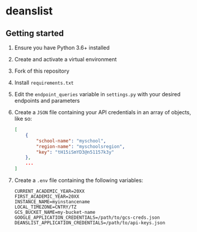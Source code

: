 # deanslist

## Getting started

1. Ensure you have Python 3.6+ installed
2. Create and activate a virtual environment
3. Fork of this repository
4. Install `requirements.txt`
5. Edit the `endpoint_queries` variable in `settings.py` with your desired endpoints and parameters
6. Create a `JSON` file containing your API credentials in an array of objects, like so:

   ```json
   [
       {
           "school-name": "myschool",
           "region-name": "myschoolsregion",
           "key": "tH15iSmYD3@n51157k3y"
       },
       ...
   ]
   ```

7. Create a `.env` file containing the following variables:

   ```env
   CURRENT_ACADEMIC_YEAR=20XX
   FIRST_ACADEMIC_YEAR=20XX
   INSTANCE_NAME=myinstancename
   LOCAL_TIMEZONE=CNTRY/TZ
   GCS_BUCKET_NAME=my-bucket-name
   GOOGLE_APPLICATION_CREDENTIALS=/path/to/gcs-creds.json
   DEANSLIST_APPLICATION_CREDENTIALS=/path/to/api-keys.json
   ```
